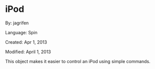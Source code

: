 # iPod

By: jagrifen

Language: Spin

Created: Apr 1, 2013

Modified: April 1, 2013

This object makes it easier to control an iPod using simple commands.
